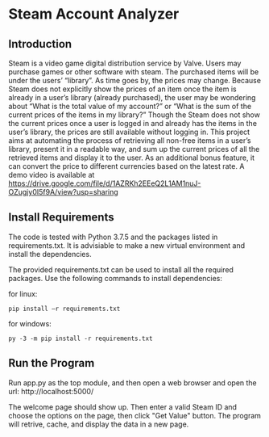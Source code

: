 # Steam Account Analyzer

## Introduction
Steam is a video game digital distribution service by Valve. Users may purchase games or other software with steam. The purchased items will be under the users’ “library”. As time goes by, the prices may change. Because Steam does not explicitly show the prices of an item once the item is already in a user’s library (already purchased), the user may be wondering about “What is the total value of my account?” or “What is the sum of the current prices of the items in my library?” Though the Steam does not show the current prices once a user is logged in and already has the items in the user’s library, the prices are still available without logging in. This project aims at automating the process of retrieving all non-free items in a user’s library, present it in a readable way, and sum up the current prices of all the retrieved items and display it to the user. As an additional bonus feature, it can convert the price to different currencies based on the latest rate. A demo video is available at https://drive.google.com/file/d/1AZRKh2EEeQ2L1AM1nuJ-OZugjy0I5f9A/view?usp=sharing

## Install Requirements
The code is tested with Python 3.7.5 and the packages listed in requirements.txt. It is advisiable to make a new virtual environment and install the dependencies. 

The provided requirements.txt can be used to install all the required packages. Use the following commands to install dependencies:

for linux:
```
pip install –r requirements.txt
```
for windows:
```
py -3 -m pip install -r requirements.txt
```

## Run the Program

Run app.py as the top module, and then open a web browser and open the url: http://localhost:5000/

The welcome page should show up. Then enter a valid Steam ID and choose the options on the page, then click "Get Value" button. The program will retrive, cache, and display the data in a new page.